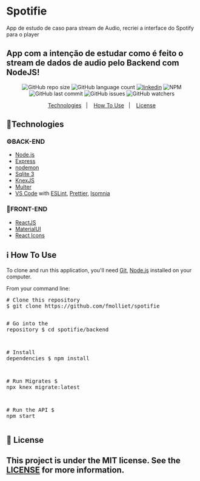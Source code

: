 # Spotifie
App de estudo de caso para stream de Audio, recriei a interface do Spotify para o player

## App com a intenção de estudar como é feito o stream de dados de audio pelo Backend com NodeJS!

<p align="center">
  <img alt="GitHub repo size" src="https://img.shields.io/github/repo-size/fmolliet/spotifie">
  
  <img alt="GitHub language count" src="https://img.shields.io/github/languages/count/fmolliet/spotifie">
  <a href="https://www.linkedin.com/in/fabiomolliet/"><img alt="linkedin" src="https://img.shields.io/badge/made%20by-fmolliet-brightgreen"></a>
  <img alt="NPM" src="https://img.shields.io/npm/l/express">
  
  <img alt="GitHub last commit" src="https://img.shields.io/github/last-commit/fmolliet/spotifie">
  
  <img alt="GitHub issues" src="https://img.shields.io/github/issues/fmolliet/spotifie">
  
  <img alt="GitHub watchers" src="https://img.shields.io/github/watchers/fmolliet/spotifie?style=social">
</p>

<p align="center">
  <a href="#technologies">Technologies</a>&nbsp;&nbsp;&nbsp;|&nbsp;&nbsp;&nbsp;
  <a href="#information_source-how-to-use">How To Use</a>&nbsp;&nbsp;&nbsp;|&nbsp;&nbsp;&nbsp;
  <a href="#memo-license">License</a>
</p>

<h2><a href="#technologies"></a>🚀Technologies</h2>

<h3>⚙️BACK-END</h3>

<ul>
  <li><a href="https://nodejs.org/" rel="nofollow">Node.js</a></li>
  <li><a href="https://expressjs.com/" rel="nofollow">Express</a></li>
  <li><a href="https://nodemon.io/" rel="nofollow">nodemon</a></li>
  <li><a href="https://www.sqlite.org/index.html" rel="nofollow">Sqlite 3</a></li>
  <li><a href="http://knexjs.org/" rel="nofollow">KnexJS</a></li>
  <li><a href="https://github.com/expressjs/multer">Multer</a></li>
  <li><a href="https://code.visualstudio.com/" rel="nofollow">VS Code</a> with <a href="https://marketplace.visualstudio.com/items?itemName=dbaeumer.vscode-eslint" rel="nofollow">ESLint</a>, <a href="https://marketplace.visualstudio.com/items?itemName=esbenp.prettier-vscode" rel="nofollow">Prettier</a>, <a href="https://insomnia.rest/" rel="nofollow">Isomnia</a></li>
</ul>


<h3>📰FRONT-END</h3>
<ul>
  <li><a href="https://reactjs.org/" rel="nofollow">ReactJS</a></li>
  <li><a href="https://material-ui.com/" rel="nofollow">MaterialUI</a></li>
  <li><a href="https://react-icons.netlify.com/#/" rel="nofollow">React Icons</a></li>
</ul>


<h2><a href="#information_source-how-to-use"></a>ℹ️ How To Use</h2>
<p>To clone and run this application, you'll need <a href="https://git-scm.com" rel="nofollow">Git</a>, <a href="https://nodejs.org/" rel="nofollow">Node.js</a> installed on your computer.</p>
<p>From your command line:</p>

<div class="highlight highlight-source-shell"><pre><span class="pl-c"><span class="pl-c">#</span> Clone this repository</span>
$ git clone https://github.com/fmolliet/spotifie

<span class="pl-c"><span class="pl-c">#</span> Go into the repository</span>
$ <span class="pl-c1">cd</span> spotifie/backend

<span class="pl-c"><span class="pl-c">#</span> Install dependencies</span>
$ npm install

<span class="pl-c"><span class="pl-c">#</span> Run Migrates</span>
$ npx knex migrate:latest

<span class="pl-c"><span class="pl-c">#</span> Run the API</span>
$ npm start</pre></div>


<h2><a href="#memo-license"></a>📝 License</h2>
 <h2>This project is under the MIT license. See the <a href="https://github.com/danielobara/FastFeet/blob/master/LICENSE">LICENSE</a> for more information.</h2>
